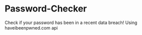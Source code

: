 # Password-Checker

Check if your password has been in a recent data breach! Using haveibeenpwned.com api
